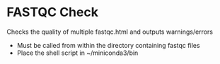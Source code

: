 # FASTQC Check
Checks the quality of multiple fastqc.html and outputs warnings/errors  
* Must be called from within the directory containing fastqc files
* Place the shell script in ~/miniconda3/bin
